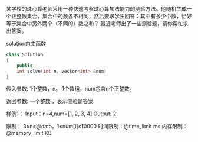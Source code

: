 某学校的珠心算老师采用一种快速考察珠心算加法能力的测验方法。他随机生成一个正整数集合，集合中的数各不相同，然后要求学生回答：其中有多少个数，恰好等于集合中另外两个（不同的）数之和？
最近老师出了一些测验题，请你帮忙求出答案。

solution内主函数
```cpp
class Solution
{
    public:
    int solve(int n, vector<int> &num)
}
```

传入参数:
1个整数，n。
1个数组，num包含n个正整数。

返回参数:
一个整数 ，表示测验题答案

样例1：
Input：n=4,num=[1, 2, 3, 4]
Output: 2

限制：
3≤n≤@data，1≤num[i]​≤10000
时间限制：@time_limit ms
内存限制：@memory_limit KB